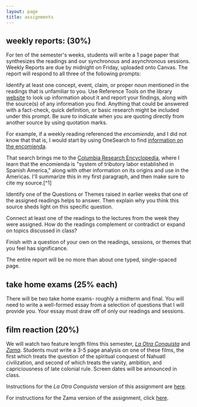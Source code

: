 ```yaml
---
layout: page
title: assignments
---
```


## weekly reports: (30%)

For ten of the semester's weeks, students will write a 1 page paper that synthesizes the readings and
our synchronous and asynchronous sessions. Weekly Reports are due by midnight
on Friday, uploaded onto Canvas. The report will respond to all three of the
following prompts:

Identify at least one concept, event, claim, or proper noun mentioned in the
readings that is unfamiliar to you. Use Reference Tools on the library
[website](https://www.lib.utk.edu/) to look up information about it and report
your findings, along with the source(s) of any information you find. Anything
that could be answered with a fact-check, quick definition, or basic research
might be included under this prompt. Be sure to indicate when you are quoting
directly from another source by using quotation marks.

For example, if a weekly reading referenced the *encomienda*, and I did not
know that that is, I would start by using OneSearch to find [information on the
encomienda](https://utk-almaprimo.hosted.exlibrisgroup.com/primo-explore/search?query=any,contains,encomienda&tab=default_tab&search_scope=OneSearch&vid=01UTK&lang=en_US&offset=0).

That search brings me to the [Columbia Research
Encyclopedia](https://search.credoreference.com/content/entry/columency/encomienda/0),
where I learn that the encomienda is "system of tributory labor established in
Spanish America," along with other information on its origins and use in the
Americas. I'll summarize this in my first paragraph, and then make sure to cite
my source.[^1]

Identify one of the Questions or Themes raised in earlier weeks that one of the
assigned readings helps to answer. Then explain why you think this source sheds
light on this specific question.

Connect at least one of the readings to the lectures from the week they were
assigned. How do the readings complement or contradict or expand on topics
discussed in class?

Finish with a question of your own on the readings, sessions, or themes that
you feel has significance.

The entire report will be no more than about one typed, single-spaced page.

## take home exams (25% each)

There will be two take home exams- roughly a midterm and final. You will need
to write a well-formed essay from a selection of questions that I will provide
you. Your essay must draw off of only our readings and sessions.

## film reaction (20%)

We will watch two feature length films this semester, [*La Otra
Conquista*]() and [*Zama*](https://www.imdb.com/title/tt3409848/). Students
must write a 3-5 page analysis on one of these films, the
first which treats the question of the spiritual conquest of Nahuatl
civilization, and second of which treats the vanity, ambition, and
capriciousness of late colonial rule. Screen dates will be announced in class. 

Instructions for the *La Otra Conquista* version of this assignment are
[here](https://chadblack.net/2019ELA/assignments/la_otra_conquista/).

For instructions for the Zama version of the assignment, click [here](https://chadblack.net/2019ELA/assignments/zama/).


